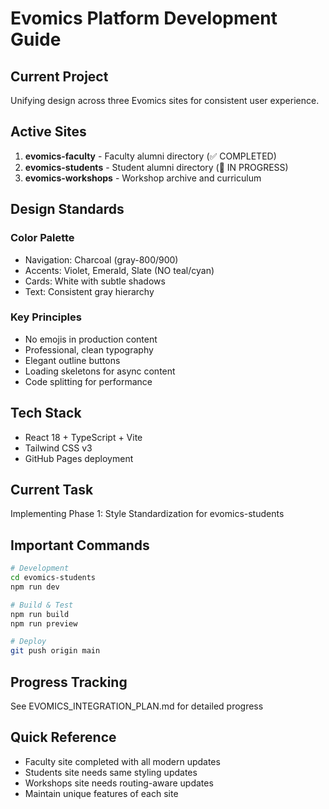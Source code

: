# Evomics Platform Development Guide

## Current Project
Unifying design across three Evomics sites for consistent user experience.

## Active Sites
1. **evomics-faculty** - Faculty alumni directory (✅ COMPLETED)
2. **evomics-students** - Student alumni directory (🚧 IN PROGRESS)
3. **evomics-workshops** - Workshop archive and curriculum

## Design Standards

### Color Palette
- Navigation: Charcoal (gray-800/900)
- Accents: Violet, Emerald, Slate (NO teal/cyan)
- Cards: White with subtle shadows
- Text: Consistent gray hierarchy

### Key Principles
- No emojis in production content
- Professional, clean typography
- Elegant outline buttons
- Loading skeletons for async content
- Code splitting for performance

## Tech Stack
- React 18 + TypeScript + Vite
- Tailwind CSS v3
- GitHub Pages deployment

## Current Task
Implementing Phase 1: Style Standardization for evomics-students

## Important Commands
```bash
# Development
cd evomics-students
npm run dev

# Build & Test
npm run build
npm run preview

# Deploy
git push origin main
```

## Progress Tracking
See EVOMICS_INTEGRATION_PLAN.md for detailed progress

## Quick Reference
- Faculty site completed with all modern updates
- Students site needs same styling updates
- Workshops site needs routing-aware updates
- Maintain unique features of each site